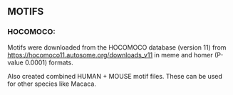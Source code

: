 ## MOTIFS

### HOCOMOCO:

Motifs were downloaded from the HOCOMOCO database (version 11) from https://hocomoco11.autosome.org/downloads_v11 in meme and homer (P-value 0.0001) formats.

Also created combined HUMAN + MOUSE motif files. These can be used for other species like Macaca.
